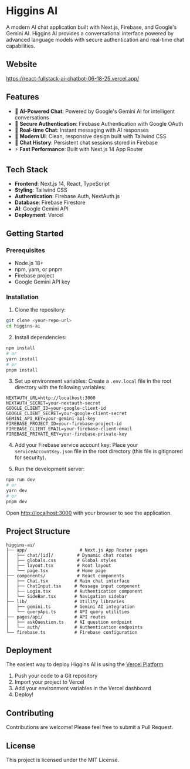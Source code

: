 # Higgins AI

A modern AI chat application built with Next.js, Firebase, and Google's Gemini AI. Higgins AI provides a conversational interface powered by advanced language models with secure authentication and real-time chat capabilities.

## Website
https://react-fullstack-ai-chatbot-06-18-25.vercel.app/

## Features

- 🤖 **AI-Powered Chat**: Powered by Google's Gemini AI for intelligent conversations
- 🔐 **Secure Authentication**: Firebase Authentication with Google OAuth
- 💬 **Real-time Chat**: Instant messaging with AI responses
- 📱 **Modern UI**: Clean, responsive design built with Tailwind CSS
- 🔄 **Chat History**: Persistent chat sessions stored in Firebase
- ⚡ **Fast Performance**: Built with Next.js 14 App Router

## Tech Stack

- **Frontend**: Next.js 14, React, TypeScript
- **Styling**: Tailwind CSS
- **Authentication**: Firebase Auth, NextAuth.js
- **Database**: Firebase Firestore
- **AI**: Google Gemini API
- **Deployment**: Vercel

## Getting Started

### Prerequisites

- Node.js 18+
- npm, yarn, or pnpm
- Firebase project
- Google Gemini API key

### Installation

1. Clone the repository:

```bash
git clone <your-repo-url>
cd higgins-ai
```

2. Install dependencies:

```bash
npm install
# or
yarn install
# or
pnpm install
```

3. Set up environment variables:
   Create a `.env.local` file in the root directory with the following variables:

```env
NEXTAUTH_URL=http://localhost:3000
NEXTAUTH_SECRET=your-nextauth-secret
GOOGLE_CLIENT_ID=your-google-client-id
GOOGLE_CLIENT_SECRET=your-google-client-secret
GEMINI_API_KEY=your-gemini-api-key
FIREBASE_PROJECT_ID=your-firebase-project-id
FIREBASE_CLIENT_EMAIL=your-firebase-client-email
FIREBASE_PRIVATE_KEY=your-firebase-private-key
```

4. Add your Firebase service account key:
   Place your `serviceAccountKey.json` file in the root directory (this file is gitignored for security).

5. Run the development server:

```bash
npm run dev
# or
yarn dev
# or
pnpm dev
```

Open [http://localhost:3000](http://localhost:3000) with your browser to see the application.

## Project Structure

```
higgins-ai/
├── app/                    # Next.js App Router pages
│   ├── chat/[id]/         # Dynamic chat routes
│   ├── globals.css        # Global styles
│   ├── layout.tsx         # Root layout
│   └── page.tsx           # Home page
├── components/            # React components
│   ├── Chat.tsx          # Main chat interface
│   ├── ChatInput.tsx     # Message input component
│   ├── Login.tsx         # Authentication component
│   └── SideBar.tsx       # Navigation sidebar
├── lib/                  # Utility libraries
│   ├── gemini.ts         # Gemini AI integration
│   └── queryApi.ts       # API query utilities
├── pages/api/            # API routes
│   ├── askQuestion.ts    # AI question endpoint
│   └── auth/             # Authentication endpoints
└── firebase.ts           # Firebase configuration
```

## Deployment

The easiest way to deploy Higgins AI is using the [Vercel Platform](https://vercel.com/new).

1. Push your code to a Git repository
2. Import your project to Vercel
3. Add your environment variables in the Vercel dashboard
4. Deploy!

## Contributing

Contributions are welcome! Please feel free to submit a Pull Request.

## License

This project is licensed under the MIT License.
